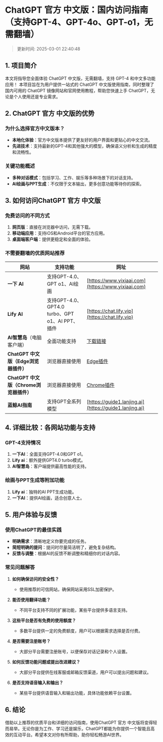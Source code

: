 # **ChatGPT 官方 中文版：国内访问指南（支持GPT-4、GPT-4o、GPT-o1，无需翻墙）**
>更新时间: 2025-03-01 22:40:48

## **1. 项目简介**
本文将指导您全面体验 ChatGPT 中文版，无需翻墙，支持 GPT-4 和中文多功能应用！
本项目旨在为用户提供一站式的 ChatGPT 中文版使用指南，同时整理了国内可用的 ChatGPT 镜像网站和官网使用教程，帮助您快速上手 ChatGPT，无论是个人使用还是专业需求。

## **2. ChatGPT 官方 中文版的优势**

### **为什么选择官方中文版本？**
- **本地化体验**：官方中文版本提供了更友好的用户界面和更贴心的中文交流。
- **先进技术**：支持最新的GPT-4和其他强大的模型，确保语义分析和生成的精度和流畅性。

### **关键功能概述**
- **多种对话模式**：包括学习、工作、娱乐等多种场景下的对话支持。
- **AI绘画与PPT生成**：不仅限于文本输出，更多创意功能等待你的探索。

## **3. 如何访问ChatGPT 官方 中文版**

### **免费访问的不同方式**
1. **网页版**：直接在浏览器中访问，无需下载。
2. **移动端应用**：支持iOS和Android平台的官方应用。
3. **桌面端客户端**：提供更稳定和全面的体验。

### **不需要翻墙的优质网站推荐**

| 网站 | 支持功能 | 网址 | 
|------|----------|------|
| **一下 AI** | 支持GPT-4.0、GPT o1、AI绘画 | [https://www.yixiaai.com](https://www.yixiaai.com) |
| **Lify AI** | 支持GPT-4.0、GPT4.0 turbo、GPT o1、AI PPT、插件 | [https://chat.lify.vip](https://chat.lify.vip) |
| **AI智慧岛**（电脑客户端） | 全面功能支持 | [下载链接](https://chatknow.lify.vip/software/AI%E6%99%BA%E6%85%A7%E5%B2%9B_1.0.0_x64_zh-CN.msi) |
| **ChatGPT 中文版（Edge浏览器插件）** | 浏览器直接使用 | [Edge插件](https://microsoftedge.microsoft.com/addons/detail/chatgpt%E4%B8%AD%E6%96%87%E7%89%88%EF%BC%88%E4%B8%AD%E6%96%87%E7%95%8C%E9%9D%A2%E3%80%81%E5%AF%B9%E8%AF%9D%E3%80%81%E5%86%99%E4%BD%9C%E3%80%81%E7%BB%98%E7%94%BB/lmlenkgcieicbnpobkhmpcgmamahahil) |
| **ChatGPT 中文版（Chrome浏览器插件）** | 浏览器直接使用 | [Chrome插件](https://chromewebstore.google.com/detail/chatgpt%E4%B8%AD%E6%96%87%E7%89%88%EF%BC%88ai-%E6%99%BA%E6%85%A7%E5%B2%9B%EF%BC%89/jffjfhngfgcglmjjpakgekefpegmhkll?hl=zh-CN&utm_source=ext_sidebar) |
| **蓝鲸AI指南** | 支持GPT全系列模型 | [https://guide1.lanjing.ai](https://guide1.lanjing.ai) |

## **4. 详细比较：各网站功能与支持**

### **GPT-4支持情况**
1. **一下AI**：全面支持GPT-4.0和GPT o1。
2. **Lify ai**：额外提供GPT4.0 turbo模式。
3. **AI智慧岛**：客户端提供最高性能的支持。

### **绘画与PPT生成等附加功能**
1. **Lify ai**：独特的AI PPT生成功能。
2. **一下AI**：提供AI绘画，适合创意人士。

## **5. 用户体验与反馈**

### **使用ChatGPT的最佳实践**
- **明确需求**：清晰地定义你要完成的任务。
- **简短明确的提问**：提问时尽量简洁明了，避免复杂结构。
- **反馈与调整**：根据AI的反馈不断调整和精细你的对话内容。

### **常见问题解答**

1. **如何确保访问的安全性？**
    - 使用推荐的可信网站，确保网站采用SSL加密保护。

2. **能否使用翻译功能？**
    - 不同平台支持不同的扩展功能，某些平台提供多语言支持。

3. **这些平台是否有免费的使用额度？**
    - 多数平台提供一定的免费额度，用户可以根据需求选择是否付费。

4. **是否需要注册账号？**
    - 大部分平台需要注册账号，以便保存对话记录和个人设置。

5. **如何反馈功能问题或提出改进建议？**
    - 大部分平台提供在线客服或邮箱反馈渠道，用户可以提出问题和建议。

6. **是否支持语音输入和输出？**
    - 某些平台提供语音输入和输出功能，具体功能依赖平台设置。

## **6. 结论**
借助以上推荐的优质平台和详细的访问指南，使用ChatGPT 官方 中文版将变得轻而易举。无论你是为工作、学习还是娱乐，ChatGPT都能为你提供一个智能且高效的互动平台。希望本文对你有所帮助，助你轻松畅游AI世界。
